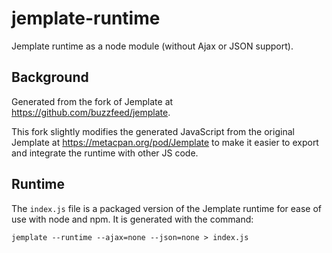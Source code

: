 # jemplate-runtime

Jemplate runtime as a node module (without Ajax or JSON support).

## Background

Generated from the fork of Jemplate at <https://github.com/buzzfeed/jemplate>.

This fork slightly modifies the generated JavaScript from the original Jemplate
at <https://metacpan.org/pod/Jemplate> to make it easier to export and
integrate the runtime with other JS code.

## Runtime

The `index.js` file is a packaged version of the Jemplate runtime for ease of
use with node and npm. It is generated with the command:

    jemplate --runtime --ajax=none --json=none > index.js

